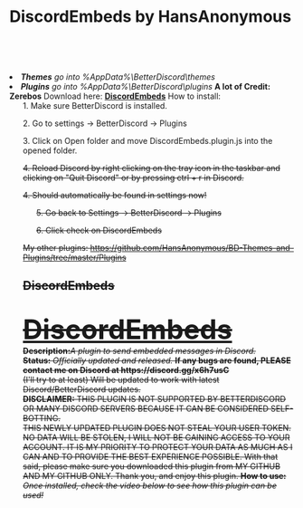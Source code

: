 <h1>DiscordEmbeds by HansAnonymous</h1>

<br><div align=LEFT><br>

<li><i><b>Themes</b> go into %AppData%\BetterDiscord\themes</i>
<li><i><b>Plugins</b> go into %AppData%\BetterDiscord\plugins</i>
<b>A lot of Credit: Zerebos</b>
Download here: <b><a href="https://github.com/HansAnonymous/BD-Themes-and-Plugins/blob/master/Plugins/DiscordEmbeds/DiscordEmbeds.plugin.js">DiscordEmbeds</a></b>
How to install:
<ol>1. Make sure BetterDiscord is installed.</ol>
<ol>2. Go to settings -> BetterDiscord -> Plugins</ol>
<ol>3. Click on Open folder and move DiscordEmbeds.plugin.js into the opened folder.</ol>
<ol><strike>4. Reload Discord by right clicking on the tray icon in the taskbar and clicking on "Quit Discord" or by pressing ctrl + r in Discord.<strike></ol>
<ol>4. Should automatically be found in settings now!
<ol>5. Go back to Settings -> BetterDiscord -> Plugins</ol>
<ol>6. Click check on DiscordEmbeds</ol>

My other plugins: https://github.com/HansAnonymous/BD-Themes-and-Plugins/tree/master/Plugins

<h2>DiscordEmbeds</h2><br>
<font size="25"><b><DIV ALIGN=LEFT><a href="https://github.com/HansAnonymous/BD-Themes-and-Plugins/blob/master/Plugins/DiscordEmbeds/DiscordEmbeds.plugin.js">DiscordEmbeds</a></div></b></font>
<b>Description:</b><i>A plugin to send embedded messages in Discord.</i><br>
<b>Status:</b> <i>Officially updated and released.</i> <b>If any bugs are found, PLEASE contact me on Discord at https://discord.gg/x6h7usC</b><br>
(I'll try to at least) Will be updated to work with latest Discord/BetterDiscord updates.<br>
<b>DISCLAIMER:</b> THIS PLUGIN IS NOT SUPPORTED BY BETTERDISCORD OR MANY DISCORD SERVERS BECAUSE IT CAN BE CONSIDERED SELF-BOTTING.<br>
THIS NEWLY UPDATED PLUGIN DOES NOT STEAL YOUR USER TOKEN. NO DATA WILL BE STOLEN, I WILL NOT BE GAINING ACCESS TO YOUR ACCOUNT.
IT IS MY PRIORITY TO PROTECT YOUR DATA AS MUCH AS I CAN AND TO PROVIDE THE BEST EXPERIENCE POSSIBLE.
With that said, please make sure you downloaded this plugin from MY GITHUB AND MY GITHUB ONLY. Thank you, and enjoy this plugin.
<b>How to use:</b> <i>Once installed, check the video below to see how this plugin can be used!</i>

